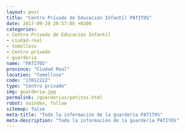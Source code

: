 ```yaml
---
layout: post
title: "Centro Privado de Educación Infantil PATITOS"
date: 2017-09-20 20:57:05 +0200
categories:
- Centro Privado de Educación Infantil
- ciudad-real
- tomelloso
- Centro privado
- guarderia
name: "PATITOS"
province: "Ciudad Real"
location: "Tomelloso"
code: "13012222"
type: "Centro privado"
img: guarderia.jpg
permalink: /guarderias/patitos.html
robot: noindex, follow
sitemap: false
meta-title: "Toda la información de la guardería PATITOS"
meta-description: "Toda la información de la guardería PATITOS"
---
```

